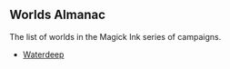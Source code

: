 ## Worlds Almanac

The list of worlds in the Magick Ink series of campaigns.

* [Waterdeep](./waterdeep.md)
